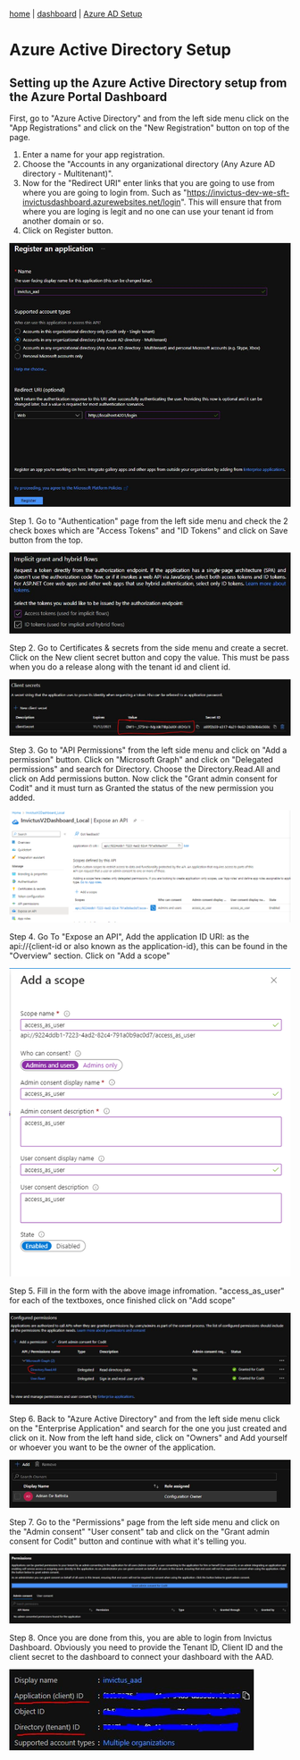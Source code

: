 [home](../README.md) | [dashboard](dashboard.md) | [Azure AD Setup](azureADSetup.md)

# Azure Active Directory Setup

## Setting up the Azure Active Directory setup from the Azure Portal Dashboard 

First, go to "Azure Active Directory" and from the left side menu click on the "App Registrations" and click on the "New Registration" button on top of the page. 

1. Enter a name for your app registration.
2. Choose the "Accounts in any organizational directory (Any Azure AD directory - Multitenant)".
3. Now for the "Redirect URI" enter links that you are going to use from where you are going to login from. Such as "https://invictus-dev-we-sft-invictusdashboard.azurewebsites.net/login". This will ensure that from where you are loging is legit and no one can use your tenant id from another domain or so.
4. Click on Register button.

![Allowing permissions for access and ID Tokens](../images/dashboard/azureAD/aad1.JPG)

Step 1. Go to "Authentication" page from the left side menu and check the 2 check boxes which are "Access Tokens" and "ID Tokens" and click on Save button from the top.

![Certifcates and secrets](../images/dashboard/azureAD/aad2.JPG)

Step 2. Go to Certificates & secrets from the side menu and create a secret. Click on the New client secret button and copy the value. This must be pass when you do a release along with the tenant id and client id.

![API Permissions](../images/dashboard/azureAD/aad4.JPG)

Step 3. Go to "API Permissions" from the left side menu and click on "Add a permission" button. Click on "Microsoft Graph" and click on "Delegated permissions" and search for Directory. Choose the Directory.Read.All and click on Add permissions button. Now click the "Grant admin consent for Codit" and it must turn as Granted the status of the new permission you added. 

![Expose an API](../images/dashboard/azureAD/aad9.png)

Step 4. Go To "Expose an API", Add the application ID URI: as the api://{client-id or also known as the application-id}, this can be found in the "Overview" section. Click on "Add a scope"

![Add Scope](../images/dashboard/azureAD/aad10.png)

Step 5. Fill in the form with the above image infromation. "access_as_user" for each of the textboxes, once finished click on "Add scope"

![Frant consent to delegated / admin permissions ](../images/dashboard/azureAD/aad8.JPG)

Step 6. Back to "Azure Active Directory" and from the left side menu click on the "Enterprise Application" and search for the one you just created and click on it. Now from the left hand side, click on "Owners" and Add yourself or whoever you want to be the owner of the application.

![Add Ownership to enterprise application](../images/dashboard/azureAD/aad5.JPG)

Step 7. Go to the "Permissions" page from the left side menu and click on the "Admin consent" "User consent" tab and click on the "Grant admin consent for Codit" button and continue with what it's telling you.

![Grant consent permissions for enterprise applications](../images/dashboard/azureAD/aad6.JPG)

Step 8. Once you are done from this, you are able to login from Invictus Dashboard. Obviously you need to provide the Tenant ID, Client ID and the client secret to the dashboard to connect your dashboard with the AAD.

![Tenant and client information](../images/dashboard/azureAD/aad7.JPG)